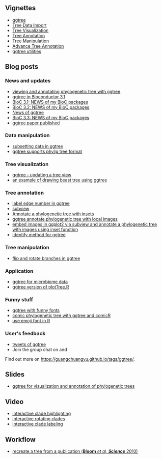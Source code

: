 <!-- addtoany:= -->

<link rel="stylesheet" href="https://guangchuangyu.github.io/css/font-awesome.min.css">

## <i class="fa fa-book"></i> Vignettes

+ [ggtree](https://bioconductor.org/packages/devel/bioc/vignettes/ggtree/inst/doc/ggtree.html)
+ [Tree Data Import](https://bioconductor.org/packages/devel/bioc/vignettes/ggtree/inst/doc/treeImport.html)
+ [Tree Visualization](https://bioconductor.org/packages/devel/bioc/vignettes/ggtree/inst/doc/treeVisualization.html)
+ [Tree Annotation](https://bioconductor.org/packages/devel/bioc/vignettes/ggtree/inst/doc/treeAnnotation.html)
+ [Tree Manipulation](https://bioconductor.org/packages/devel/bioc/vignettes/ggtree/inst/doc/treeManipulation.html)
+ [Advance Tree Annotation](https://bioconductor.org/packages/devel/bioc/vignettes/ggtree/inst/doc/advanceTreeAnnotation.html)
+ [ggtree utilities](https://bioconductor.org/packages/devel/bioc/vignettes/ggtree/inst/doc/ggtreeUtilities.html)


## <i class="fa fa-wordpress"></i> Blog posts

### <i class="fa fa-angle-double-right"></i> News and updates

+ [viewing and annotating phylogenetic tree with ggtree](https://guangchuangyu.github.io/2014/12/viewing-and-annotating-phylogenetic-tree-with-ggtree)
+ [ggtree in Bioconductor 3.1](https://guangchuangyu.github.io/2015/01/ggtree-in-bioconductor-3.1)
+ [BioC 3.1: NEWS of my BioC packages](https://guangchuangyu.github.io/2015/04/news-of-my-bioc-packages)
+ [BioC 3.2: NEWS of my BioC packages](https://guangchuangyu.github.io/2015/10/news-of-my-bioc-packages)
+ [News of ggtree](https://guangchuangyu.github.io/2015/12/news-of-ggtree)
+ [BioC 3.3: NEWS of my BioC packages](https://guangchuangyu.github.io/2016/05/news-of-my-bioc-packages)
+ [ggtree paper published](https://guangchuangyu.github.io/2016/08/ggtree-paper-published)

### <i class="fa fa-angle-double-right"></i> Data manipulation

+ [subsetting data in ggtree](https://guangchuangyu.github.io/2015/09/subsetting-data-in-ggtree)
+ [ggtree supports phylip tree format](https://guangchuangyu.github.io/2016/01/ggtree-supports-phylip-tree-format)

### <i class="fa fa-angle-double-right"></i> Tree visualization

+ [ggtree - updating a tree view](https://guangchuangyu.github.io/2015/02/ggtree---updating-a-tree-view/)
+ [an example of drawing beast tree using ggtree](https://guangchuangyu.github.io/2015/04/an-example-of-drawing-beast-tree-using-ggtree)

### <i class="fa fa-angle-double-right"></i> Tree annotation

+ [label edge number in ggtree](https://guangchuangyu.github.io/2016/01/label-edge-number-in-ggtree)
+ [subview](https://guangchuangyu.github.io/2015/08/subview)
+ [Annotate a phylogenetic tree with insets](https://guangchuangyu.github.io/2016/01/annotate-a-phylogenetic-tree-with-insets)
+ [ggtree annotate phylogenetic tree with local images](https://guangchuangyu.github.io/2015/08/ggtree-annotate-phylogenetic-tree-with-local-images)
+ [embed images in ggplot2 via subview and annotate a phylogenetic tree with images using inset function](https://guangchuangyu.github.io/2016/03/embed-images-in-ggplot2-via-subview-and-annotate-a-phylogenetic-tree-with-images-using-inset-function)
+ [identify method for ggtree](https://guangchuangyu.github.io/2016/06/identify-method-for-ggtree)

### <i class="fa fa-angle-double-right"></i> Tree manipulation

+ [flip and rotate branches in ggtree](https://guangchuangyu.github.io/2015/07/flip-and-rotate-branches-in-ggtree)

### <i class="fa fa-angle-double-right"></i> Application

+ [ggtree for microbiome data](https://guangchuangyu.github.io/2016/09/ggtree-for-microbiome-data/)
+ [ggtree version of plotTree.R](https://github.com/GuangchuangYu/plotTree-ggtree)


### <i class="fa fa-angle-double-right"></i> Funny stuff

+ [ggtree with funny fonts](https://guangchuangyu.github.io/2015/06/ggtree-with-funny-fonts)
+ [comic phylogenetic tree with ggtree and comicR](https://guangchuangyu.github.io/2015/09/comic-phylogenetic-tree-with-ggtree-and-comicr)
+ [use emoji font in R](https://guangchuangyu.github.io/2015/12/use-emoji-font-in-r)

### <i class="fa fa-angle-double-right"></i> User's feedback

+ [tweets of ggtree](https://guangchuangyu.github.io/2016/02/tweets-of-ggtree)
+ Join the group chat on <a href="https://twitter.com/hashtag/ggtree"><i class="fa fa-twitter fa-lg"></i></a> and <a href="http://huati.weibo.com/k/ggtree"><i class="fa fa-weibo fa-lg"></i></a>

<i class="fa fa-hand-o-right"></i> Find out more on <https://guangchuangyu.github.io/tags/ggtree/>.

## <i class="fa fa-slideshare"></i> Slides

+ [ggtree for visualization and annotation of phylogenetic trees](https://guangchuangyu.github.io/presentation/2016-ggtree-chinar/)

## <i class="fa fa-youtube-play"></i> Video

+ [interactive clade highlighting](https://www.youtube.com/watch?v=KcF8Ec38mzI)
+ [interactive rotating clades](https://www.youtube.com/watch?v=lKNn4QlPO0E)
+ [interactive clade labeling](https://www.youtube.com/watch?v=SmcceRD_jxg)

## <i class="fa fa-gift"></i> Workflow

+ [recreate a tree from a publication (__Bloom__ *et al*, __*Science*__ 2010)](https://rpubs.com/gutijosh9430/124817)
